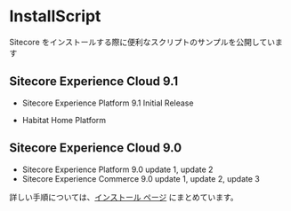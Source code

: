 # InstallScript
Sitecore をインストールする際に便利なスクリプトのサンプルを公開しています

## Sitecore Experience Cloud 9.1
* Sitecore Experience Platform 9.1 Initial Release

* Habitat Home Platform

## Sitecore Experience Cloud 9.0
* Sitecore Experience Platform 9.0 update 1, update 2
* Sitecore Experience Commerce 9.0 update 1, update 2, update 3

詳しい手順については、[インストール ページ](docs/readme.md) にまとめています。
